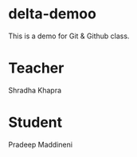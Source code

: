 # delta-demoo
This is a demo for Git &amp; Github class.

# Teacher
Shradha Khapra

# Student
Pradeep Maddineni